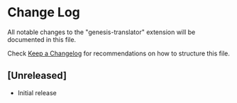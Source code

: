 # Change Log

All notable changes to the "genesis-translator" extension will be documented in this file.

Check [Keep a Changelog](http://keepachangelog.com/) for recommendations on how to structure this file.

## [Unreleased]

- Initial release
